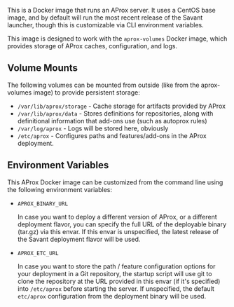 This is a Docker image that runs an AProx server. It uses a CentOS base image, and by default will run the most recent release of the Savant launcher, though this is customizable via CLI environment variables.

This image is designed to work with the `aprox-volumes` Docker image, which provides storage of AProx caches, configuration, and logs.

## Volume Mounts

The following volumes can be mounted from outside (like from the aprox-volumes image) to provide persistent storage:

- `/var/lib/aprox/storage` - Cache storage for artifacts provided by AProx
- `/var/lib/aprox/data` - Stores definitions for repositories, along with definitional information that add-ons use (such as autoprox rules)
- `/var/log/aprox` - Logs will be stored here, obviously
- `/etc/aprox` - Configures paths and features/add-ons in the AProx deployment.

## Environment Variables

This AProx Docker image can be customized from the command line using the following environment variables:

- `APROX_BINARY_URL`

  In case you want to deploy a different version of AProx, or a different deployment flavor, you can specify the full URL of the deployable binary (tar.gz) via this envar. If this envar is unspecified, the latest release of the Savant deployment flavor will be used.

- `APROX_ETC_URL`

  In case you want to store the path / feature configuration options for your deployment in a Git repository, the startup script will use git to clone the repository at the URL provided in this envar (if it's specified) into `/etc/aprox` before starting the server. If unspecified, the default `etc/aprox` configuration from the deployment binary will be used.

